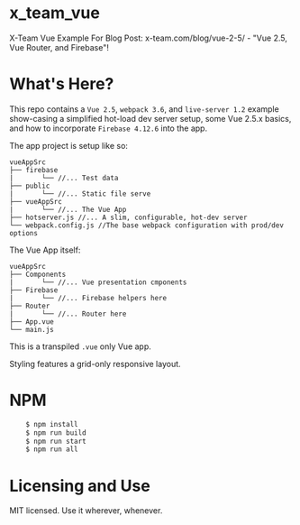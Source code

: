 # x_team_vue

X-Team Vue Example For Blog Post: x-team.com/blog/vue-2-5/ - "Vue 2.5, Vue Router, and Firebase"!

# What's Here?

This repo contains a `Vue 2.5`, `webpack 3.6`, and `live-server 1.2` example show-casing a simplified hot-load dev server setup, some Vue 2.5.x basics, and how to incorporate `Firebase 4.12.6` into the app.

The app project is setup like so:
```
vueAppSrc
├── firebase
|		└── //... Test data
├── public
|		└── //... Static file serve
├── vueAppSrc
|		└── //... The Vue App
├── hotserver.js //... A slim, configurable, hot-dev server
└── webpack.config.js //The base webpack configuration with prod/dev options
```

The Vue App itself:
```
vueAppSrc
├── Components
|		└── //... Vue presentation cmponents
├── Firebase
|		└── //... Firebase helpers here
├── Router
|		└── //... Router here
├── App.vue
└── main.js
```

This is a transpiled `.vue` only Vue app.

Styling features a grid-only responsive layout.

# NPM

```bash
    $ npm install
    $ npm run build
    $ npm run start
    $ npm run all
```

# Licensing and Use

MIT licensed. Use it wherever, whenever.
